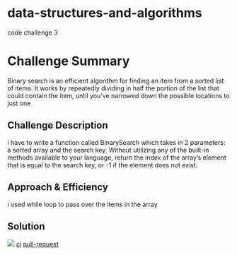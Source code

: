 # data-structures-and-algorithms
code challenge 3
# Challenge Summary
<!-- Short summary or background information -->
Binary search is an efficient algorithm for finding an item from a sorted list of items. It works by repeatedly dividing in half the portion of the list that could contain the item, until you've narrowed down the possible locations to just one

## Challenge Description
<!-- Description of the challenge -->
i have to write a function called BinarySearch which takes in 2 parameters: a sorted array and the search key. Without utilizing any of the built-in methods available to your language, return the index of the array’s element that is equal to the search key, or -1 if the element does not exist.

## Approach & Efficiency
i used while loop to pass over the items in the array 


## Solution
<!-- Embedded whiteboard image -->
![](https://files.slack.com/files-pri/TNGRRLUMA-FSM2GQ3CH/img_20200121_162402.jpg)
[ci](https://github.com/401-advanced-javascript-bayan/data-structures-and-algorithms/actions)
[pull-request]()
